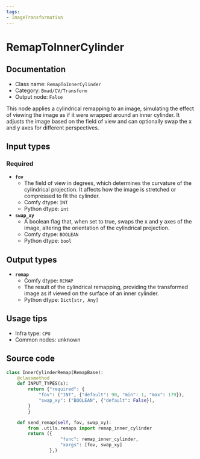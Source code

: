 ```yaml
---
tags:
- ImageTransformation
---
```


# RemapToInnerCylinder
## Documentation
- Class name: `RemapToInnerCylinder`
- Category: `Bmad/CV/Transform`
- Output node: `False`

This node applies a cylindrical remapping to an image, simulating the effect of viewing the image as if it were wrapped around an inner cylinder. It adjusts the image based on the field of view and can optionally swap the x and y axes for different perspectives.
## Input types
### Required
- **`fov`**
    - The field of view in degrees, which determines the curvature of the cylindrical projection. It affects how the image is stretched or compressed to fit the cylinder.
    - Comfy dtype: `INT`
    - Python dtype: `int`
- **`swap_xy`**
    - A boolean flag that, when set to true, swaps the x and y axes of the image, altering the orientation of the cylindrical projection.
    - Comfy dtype: `BOOLEAN`
    - Python dtype: `bool`
## Output types
- **`remap`**
    - Comfy dtype: `REMAP`
    - The result of the cylindrical remapping, providing the transformed image as if viewed on the surface of an inner cylinder.
    - Python dtype: `Dict[str, Any]`
## Usage tips
- Infra type: `CPU`
- Common nodes: unknown


## Source code
```python
class InnerCylinderRemap(RemapBase):
    @classmethod
    def INPUT_TYPES(s):
        return {"required": {
            "fov": ("INT", {"default": 90, "min": 1, "max": 179}),
            "swap_xy": ("BOOLEAN", {"default": False}),
        }
        }

    def send_remap(self, fov, swap_xy):
        from .utils.remaps import remap_inner_cylinder
        return ({
                    "func": remap_inner_cylinder,
                    "xargs": [fov, swap_xy]
                },)

```
